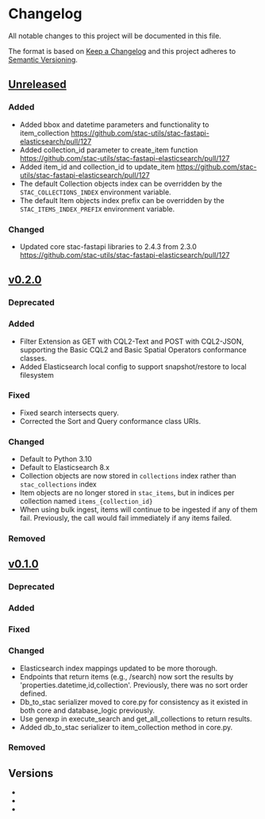 # Changelog

All notable changes to this project will be documented in this file.

The format is based on [Keep a Changelog](http://keepachangelog.com/en/1.0.0/)
and this project adheres to [Semantic Versioning](http://semver.org/spec/v2.0.0.html).

## [Unreleased]

### Added

- Added bbox and datetime parameters and functionality to item_collection https://github.com/stac-utils/stac-fastapi-elasticsearch/pull/127
- Added collection_id parameter to create_item function https://github.com/stac-utils/stac-fastapi-elasticsearch/pull/127
- Added item_id and collection_id to update_item https://github.com/stac-utils/stac-fastapi-elasticsearch/pull/127
- The default Collection objects index can be overridden by the `STAC_COLLECTIONS_INDEX` environment variable.
- The default Item objects index prefix can be overridden by the `STAC_ITEMS_INDEX_PREFIX` environment variable.


### Changed

- Updated core stac-fastapi libraries to 2.4.3 from 2.3.0 https://github.com/stac-utils/stac-fastapi-elasticsearch/pull/127

## [v0.2.0]

### Deprecated

### Added

- Filter Extension as GET with CQL2-Text and POST with CQL2-JSON,
  supporting the Basic CQL2 and Basic Spatial Operators conformance classes.
- Added Elasticsearch local config to support snapshot/restore to local filesystem

### Fixed

- Fixed search intersects query.
- Corrected the Sort and Query conformance class URIs.

### Changed

- Default to Python 3.10
- Default to Elasticsearch 8.x
- Collection objects are now stored in `collections` index rather than `stac_collections` index
- Item objects are no longer stored in `stac_items`, but in indices per collection named `items_{collection_id}`
- When using bulk ingest, items will continue to be ingested if any of them fail. Previously, the call would fail
  immediately if any items failed.

### Removed

## [v0.1.0]

### Deprecated

### Added

### Fixed

### Changed

- Elasticsearch index mappings updated to be more thorough.
- Endpoints that return items (e.g., /search) now sort the results by 'properties.datetime,id,collection'.
  Previously, there was no sort order defined.
- Db_to_stac serializer moved to core.py for consistency as it existed in both core and database_logic previously.
- Use genexp in execute_search and get_all_collections to return results.
- Added db_to_stac serializer to item_collection method in core.py.

### Removed

## Versions

- [Unreleased]: <https://github.com/stac-utils/stac-fastapi-elasticsearch/tree/v0.2.0...main>
- [v0.2.0]: <https://github.com/stac-utils/stac-fastapi-elasticsearch/tree/v0.1.0...v0.2.0>
- [v0.1.0]: <https://github.com/stac-utils/stac-fastapi-elasticsearch/tree/v0.1.0>
